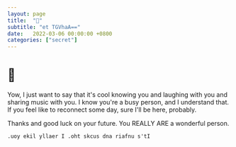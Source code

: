 ```yaml
---
layout: page
title:  "👻"
subtitle: "et TGVhaA=="
date:   2022-03-06 00:00:00 +0800
categories: ["secret"]
---
```


# 👻

Yow, I just want to say that it's cool knowing you and laughing with you and sharing music with you. 
I know you're a busy person, and I understand that. If you feel like to reconnect some day, sure I'll be here, probably.

Thanks and good luck on your future. You REALLY ARE a wonderful person.

`.uoy ekil yllaer I .oht skcus dna riafnu s'tI`